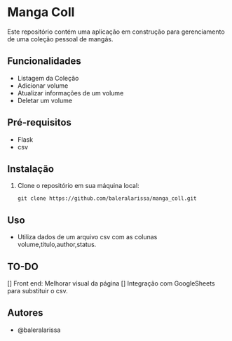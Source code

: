 # Manga Coll

Este repositório contém uma aplicação em construção para gerenciamento de uma coleção pessoal de mangás.

## Funcionalidades

- Listagem da Coleção
- Adicionar volume
- Atualizar informações de um volume
- Deletar um volume

## Pré-requisitos

- Flask
- csv
  
## Instalação

1. Clone o repositório em sua máquina local:

    ```
    git clone https://github.com/baleralarissa/manga_coll.git
    ```

## Uso

- Utiliza dados de um arquivo csv com as colunas volume,titulo,author,status. 

## TO-DO

[] Front end: Melhorar visual da página
[] Integração com GoogleSheets para substituir o csv.
  
## Autores

- @baleralarissa



